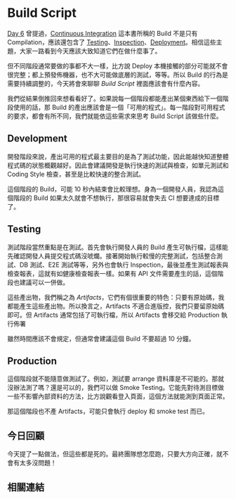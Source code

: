 # Build Script

[Day 6][] 曾提過，[Continuous Integration][] 這本書所稱的 Build 不是只有 Compilation，應該還包含了 [Testing][Day 7]、[Inspection][Day 19]、[Deployment][Day 13]。相信這些主題，大家一路看到今天應該大致知道它們在做什麼事了。

但不同階段通常要做的事都不大一樣，比方說 Deploy 本機接觸的部分可能就不會很完整；都上預發佈機器，也不大可能做底層的測試，等等。所以 Build 的行為是需要持續調整的，今天將會來聊聊 *Build Script* 裡面應該會有什麼內容。

我們從結果倒推回來想看看好了。如果說每一個階段都能產出某個東西給下一個階段使用的話，那 Build 的產出應該會是一個「可用的程式」。每一階段對可用程式的要求，都會有所不同，我們就能依這些需求來思考 Build Script 該做些什麼。

## Development

開發階段來說，產出可用的程式最主要目的是為了測試功能，因此能越快知道整體程式碼的狀態概觀越好。因此會建議開發是執行快速的測試與檢查，如單元測試和 Coding Style 檢查，甚至是比較快速的整合測試。

這個階段的 Build，可能 10 秒內結束會比較理想。身為一個開發人員，我認為這個階段的 Build 如果太久就會不想執行，那很容易就會失去 CI 想要達成的目標了。

## Testing

測試階段當然重點是在測試。首先會執行開發人員的 Build 產生可執行檔，這樣能先確認開發人員提交程式碼沒唬爛。接著開始執行較慢的完整測試，包括整合測試、DB 測試、E2E 測試等等，另外也會執行 Inspection，最後並產生測試報表與檢查報表，這就有如健康檢查報表一樣。如果有 API 文件需要產生的話，這個階段也建議可以一併做。

這些產出物，我們稱之為 *Artifacts*，它們有個很重要的特色：只要有原始碼，我都能產生這些產出物。所以換言之，Artifacts 不適合進版控，我們只要留原始碼即可。但 Artifacts 通常包括了可執行檔，所以 Artifacts 會移交給 Production 執行佈署

雖然時間應該不會規定，但通常會建議這個 Build 不要超過 10 分鐘。

## Production

這個階段就不能隨意做測試了。例如，測試要 arrange 資料庫是不可能的。那就沒辦法測了嗎？還是可以的，我們可以做 Smoke Testing。它能先對待測目標做一些不影響內部資料的方法，比方說觀看登入頁面，這個方法就能測到頁面正常。

那這個階段也不產 Artifacts，可能只會執行 deploy 和 smoke test 而已。

## 今日回顧

今天提了一點做法，但這些都是死的。最終團隊想怎麼跑，只要大方向正確，就不會有太多沒問題！

## 相關連結

[Continuous Integration]: https://www.amazon.com/Continuous-Integration-Improving-Software-Reducing/dp/0321336380

[Day 6]: day06.md
[Day 7]: day07.md
[Day 13]: day13.md
[Day 19]: day19.md
